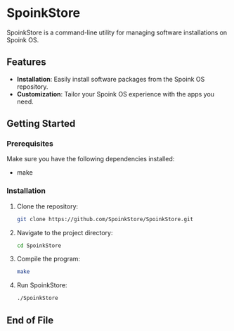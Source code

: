 # SpoinkStore

SpoinkStore is a command-line utility for managing software installations on Spoink OS.

## Features

- **Installation**: Easily install software packages from the Spoink OS repository.
- **Customization**: Tailor your Spoink OS experience with the apps you need.

## Getting Started

### Prerequisites

Make sure you have the following dependencies installed:

- make

### Installation

1. Clone the repository:

    ```bash
    git clone https://github.com/SpoinkStore/SpoinkStore.git
    ```

2. Navigate to the project directory:

    ```bash
    cd SpoinkStore
    ```

3. Compile the program:

    ```bash
    make
    ```

4. Run SpoinkStore:

    ```bash
    ./SpoinkStore
    ```
    
## End of File

